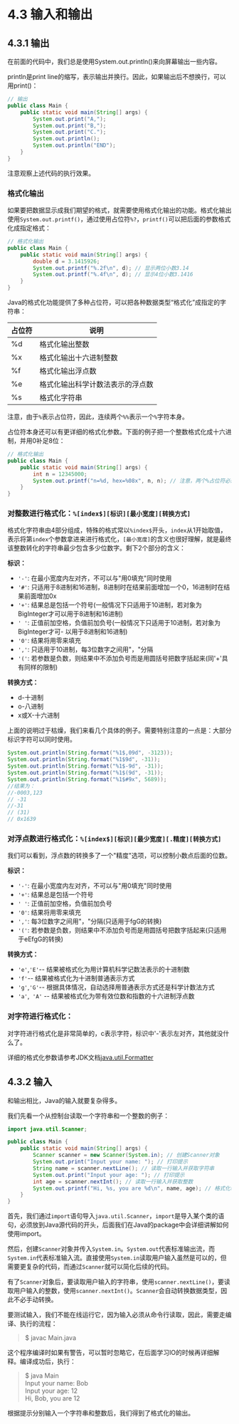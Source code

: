 # 4.3 输入和输出

## 4.3.1 输出
在前面的代码中，我们总是使用System.out.println()来向屏幕输出一些内容。

println是print line的缩写，表示输出并换行。因此，如果输出后不想换行，可以用print()：

```java
// 输出
public class Main {
    public static void main(String[] args) {
        System.out.print("A,");
        System.out.print("B,");
        System.out.print("C.");
        System.out.println();
        System.out.println("END");
    }
}
```

注意观察上述代码的执行效果。

### 格式化输出
如果要把数据显示成我们期望的格式，就需要使用格式化输出的功能。格式化输出使用`System.out.printf()`，通过使用占位符`%?`，`printf()`可以把后面的参数格式化成指定格式：

```java
// 格式化输出
public class Main {
    public static void main(String[] args) {
        double d = 3.1415926;
        System.out.printf("%.2f\n", d); // 显示两位小数3.14
        System.out.printf("%.4f\n", d); // 显示4位小数3.1416
    }
}
```

Java的格式化功能提供了多种占位符，可以把各种数据类型“格式化”成指定的字符串：

|占位符|说明|
|-|-|
|%d|格式化输出整数|
|%x|格式化输出十六进制整数|
|%f|格式化输出浮点数|
|%e|格式化输出科学计数法表示的浮点数|
|%s|格式化字符串|

注意，由于`%`表示占位符，因此，连续两个`%%`表示一个`%`字符本身。

占位符本身还可以有更详细的格式化参数。下面的例子把一个整数格式化成十六进制，并用0补足8位：

```java
// 格式化输出
public class Main {
    public static void main(String[] args) {
        int n = 12345000;
        System.out.printf("n=%d, hex=%08x", n, n); // 注意，两个%占位符必须传入两个数
    }
}
```

### 对整数进行格式化：`%[index$][标识][最小宽度][转换方式]`

格式化字符串由4部分组成，特殊的格式常以`%index$`开头，`index`从1开始取值，表示将第`index`个参数拿进来进行格式化，`[最小宽度]`的含义也很好理解，就是最终该整数转化的字符串最少包含多少位数字。剩下2个部分的含义：

**标识：**

 - `'-'`: 在最小宽度内左对齐，不可以与"用0填充"同时使用
 - `'#'`: 只适用于8进制和16进制，8进制时在结果前面增加一个0，16进制时在结果前面增加0x
 - `'+'`: 结果总是包括一个符号(一般情况下只适用于10进制，若对象为BigInteger才可以用于8进制和16进制)
 - `' '`: 正值前加空格，负值前加负号(一般情况下只适用于10进制，若对象为BigInteger才可- 以用于8进制和16进制)
 - `'0'`: 结果将用零来填充
 - `','`: 只适用于10进制，每3位数字之间用"，"分隔
 - `'('`: 若参数是负数，则结果中不添加负号而是用圆括号把数字括起来(同'+'具有同样的限制)

**转换方式：**

- d-十进制
- o-八进制
- x或X-十六进制

上面的说明过于枯燥，我们来看几个具体的例子。需要特别注意的一点是：大部分标识字符可以同时使用。

```java
System.out.println(String.format("%1$,09d", -3123));
System.out.println(String.format("%1$9d", -31));
System.out.println(String.format("%1$-9d", -31));
System.out.println(String.format("%1$(9d", -31));
System.out.println(String.format("%1$#9x", 5689));
//结果为：
//-0003,123
// -31
//-31
// (31)
// 0x1639　
```

### 对浮点数进行格式化：`%[index$][标识][最少宽度][.精度][转换方式]`

我们可以看到，浮点数的转换多了一个"精度"选项，可以控制小数点后面的位数。

**标识：**

- `'-'`: 在最小宽度内左对齐，不可以与"用0填充"同时使用
- `'+'`: 结果总是包括一个符号
- `' '`: 正值前加空格，负值前加负号
- `'0'`: 结果将用零来填充
- `','`: 每3位数字之间用"，"分隔(只适用于fgG的转换)
- `'('`: 若参数是负数，则结果中不添加负号而是用圆括号把数字括起来(只适用于eEfgG的转换)

**转换方式：**

- `'e'`,` 'E' `-- 结果被格式化为用计算机科学记数法表示的十进制数
- ` 'f' `-- 结果被格式化为十进制普通表示方式
- `'g'`,` 'G' `-- 根据具体情况，自动选择用普通表示方式还是科学计数法方式
- `'a'`,` 'A'` -- 结果被格式化为带有效位数和指数的十六进制浮点数

### 对字符进行格式化：

对字符进行格式化是非常简单的，c表示字符，标识中'-'表示左对齐，其他就没什么了。


详细的格式化参数请参考JDK文档[java.util.Formatter](https://docs.oracle.com/en/java/javase/11/docs/api/java.base/java/util/Formatter.html#syntax)

## 4.3.2 输入
和输出相比，Java的输入就要复杂得多。

我们先看一个从控制台读取一个字符串和一个整数的例子：

```java
import java.util.Scanner;

public class Main {
    public static void main(String[] args) {
        Scanner scanner = new Scanner(System.in); // 创建Scanner对象
        System.out.print("Input your name: "); // 打印提示
        String name = scanner.nextLine(); // 读取一行输入并获取字符串
        System.out.print("Input your age: "); // 打印提示
        int age = scanner.nextInt(); // 读取一行输入并获取整数
        System.out.printf("Hi, %s, you are %d\n", name, age); // 格式化输出
    }
}
```
首先，我们通过`import`语句导入`java.util.Scanner`，`import`是导入某个类的语句，必须放到Java源代码的开头，后面我们在Java的package中会详细讲解如何使用import。

然后，创建`Scanner`对象并传入`System.in`。`System.out`代表标准输出流，而`System.in`代表标准输入流。直接使用`System.in`读取用户输入虽然是可以的，但需要更复杂的代码，而通过`Scanner`就可以简化后续的代码。

有了`Scanner`对象后，要读取用户输入的字符串，使用`scanner.nextLine()`，要读取用户输入的整数，使用`scanner.nextInt()`。`Scanner`会自动转换数据类型，因此不必手动转换。

要测试输入，我们不能在线运行它，因为输入必须从命令行读取，因此，需要走编译、执行的流程：

> $ javac Main.java

这个程序编译时如果有警告，可以暂时忽略它，在后面学习IO的时候再详细解释。编译成功后，执行：

>$ java Main \
>Input your name: Bob\
>Input your age: 12\
>Hi, Bob, you are 12

根据提示分别输入一个字符串和整数后，我们得到了格式化的输出。